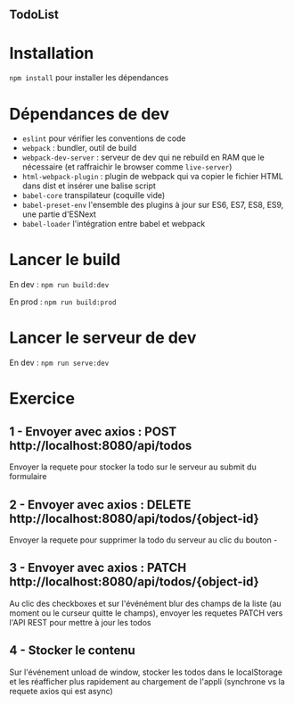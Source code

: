 TodoList
--------

# Installation

`npm install` pour installer les dépendances

# Dépendances de dev

* `eslint` pour vérifier les conventions de code
* `webpack` : bundler, outil de build
* `webpack-dev-server` : serveur de dev qui ne rebuild en RAM que le nécessaire (et raffraichir le browser comme `live-server`)
* `html-webpack-plugin` : plugin de webpack qui va copier le fichier HTML dans dist et insérer une balise script
* `babel-core` transpilateur (coquille vide)
* `babel-preset-env` l'ensemble des plugins à jour
sur ES6, ES7, ES8, ES9, une partie d'ESNext
* `babel-loader` l'intégration entre babel et webpack

# Lancer le build

En dev : `npm run build:dev`

En prod : `npm run build:prod`

# Lancer le serveur de dev

En dev : `npm run serve:dev`


# Exercice

## 1 - Envoyer avec axios : POST http://localhost:8080/api/todos

Envoyer la requete pour stocker la todo sur le serveur au submit du formulaire

## 2 - Envoyer avec axios : DELETE http://localhost:8080/api/todos/{object-id}

Envoyer la requete pour supprimer la todo du serveur au clic du bouton -


## 3 - Envoyer avec axios : PATCH http://localhost:8080/api/todos/{object-id}

Au clic des checkboxes et sur l'événément blur des champs de la liste
(au moment ou le curseur quitte le champs), envoyer les requetes PATCH vers l'API REST pour mettre à jour les todos


## 4 - Stocker le contenu

Sur l'événement unload de window, stocker les todos dans le localStorage et les réafficher plus rapidement au chargement de l'appli (synchrone vs la requete axios qui est async)


